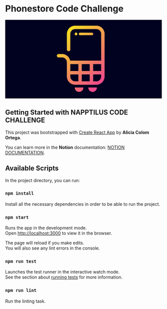 # Phonestore Code Challenge
![Phonestore Code Challenge](/src/assets/phonestore.png?raw=true "Phonestore code challenge")

## Getting Started with NAPPTILUS CODE CHALLENGE

This project was bootstrapped with [Create React App](https://github.com/facebook/create-react-app) by **Alicia Colom Ortega**.

You can learn more in the **Notion** documentation:
[NOTION DOCUMENTATION](https://www.notion.so/aliciacolom/NAPPTILUS-CODE-CHALLENGE-c6f8b3912f684f3bbbd6fda2c214385d).

## Available Scripts

In the project directory, you can run:

### `npm install`

Install all the necessary dependencies in order to be able to run the project.

### `npm start`

Runs the app in the development mode.\
Open [http://localhost:3000](http://localhost:3000) to view it in the browser.

The page will reload if you make edits.\
You will also see any lint errors in the console.

### `npm run test`

Launches the test runner in the interactive watch mode.\
See the section about [running tests](https://facebook.github.io/create-react-app/docs/running-tests) for more information.

### `npm run lint`

Run the linting task.
